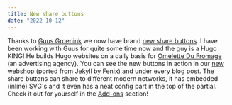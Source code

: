 ```yaml
---
title: New share buttons
date: "2022-10-12"
---
```


Thanks to [Guus Groenink](https://github.com/itsguus) we now have brand [new share buttons](/add-ons/share-buttons/). I have been working with Guus for quite some time now and the guy is a Hugo KING! He builds Hugo websites on a daily basis for [Omelette Du Fromage](https://www.omelettedufromage.nl/) (an advertising agency). You can see the new buttons in action in our [new webshop](/blog/hugo-webshop-ported-from-jekyll/) (ported from Jekyll by Fenix) and under every blog post. The share buttons can share to different modern networks, it has embedded (inline) SVG's and it even has a neat config part in the top of the partial. Check it out for yourself in the [Add-ons](/add-ons/) section!
